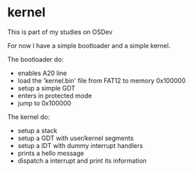 kernel
======

This is part of my studies on OSDev

For now I have a simple bootloader and a simple kernel.

The bootloader do:
- enables A20 line
- load the 'kernel.bin' file from FAT12 to memory 0x100000
- setup a simple GDT
- enters in protected mode
- jump to 0x100000

The kernel do:
- setup a stack
- setup a GDT with user/kernel segments
- setup a IDT with dummy interrupt handlers
- prints a hello message
- dispatch a interrupt and print its information
